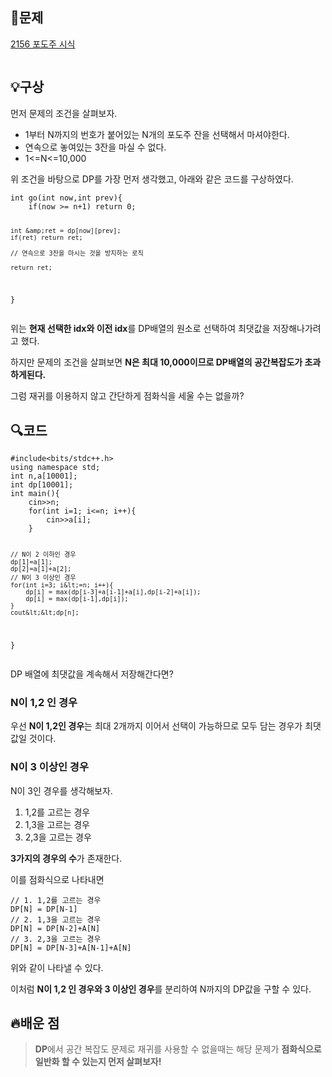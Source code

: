 <h2 id="📖문제">📖문제</h2>
<p><a href="https://www.acmicpc.net/problem/2156">2156 포도주 시식</a></p>
<p><img alt="" src="https://velog.velcdn.com/images/gmltn9233/post/0c1d917a-36a7-4edd-9c98-b875d3ae8042/image.png" /></p>
<h2 id="💡구상">💡구상</h2>
<p>먼저 문제의 조건을 살펴보자.</p>
<ul>
<li>1부터 N까지의 번호가 붙어있는 N개의 포도주 잔을 선택해서 마셔야한다.</li>
<li>연속으로 놓여있는 3잔을 마실 수 없다.</li>
<li>1&lt;=N&lt;=10,000</li>
</ul>
<p>위 조건을 바탕으로 DP를 가장 먼저 생각했고, 아래와 같은 코드를 구상하였다.</p>
<pre><code class="language-c">int go(int now,int prev){
    if(now &gt;= n+1) return 0;

    int &amp;ret = dp[now][prev];
    if(ret) return ret;

    // 연속으로 3잔을 마시는 것을 방지하는 로직

    return ret; 
}</code></pre>
<p>위는 <strong>현재 선택한 idx와 이전 idx</strong>를 DP배열의 원소로 선택하여 최댓값을 저장해나가려고 했다.</p>
<p>하지만 문제의 조건을 살펴보면 <strong>N은 최대 10,000이므로 DP배열의 공간복잡도가 초과하게된다.</strong></p>
<p>그럼 재귀를 이용하지 않고 간단하게 점화식을 세울 수는 없을까?</p>
<h2 id="🔍코드">🔍코드</h2>
<pre><code class="language-c">#include&lt;bits/stdc++.h&gt; 
using namespace std;
int n,a[10001];
int dp[10001];
int main(){
    cin&gt;&gt;n;
    for(int i=1; i&lt;=n; i++){
        cin&gt;&gt;a[i];
    }

    // N이 2 이하인 경우 
    dp[1]=a[1];
    dp[2]=a[1]+a[2];
    // N이 3 이상인 경우 
    for(int i=3; i&lt;=n; i++){
        dp[i] = max(dp[i-3]+a[i-1]+a[i],dp[i-2]+a[i]);
        dp[i] = max(dp[i-1],dp[i]);
    }
    cout&lt;&lt;dp[n];
}</code></pre>
<p>DP 배열에 최댓값을 계속해서 저장해간다면?</p>
<h3 id="n이-12-인-경우">N이 1,2 인 경우</h3>
<p>우선 <strong>N이 1,2인 경우</strong>는 최대 2개까지 이어서 선택이 가능하므로 모두 담는 경우가 최댓값일 것이다.</p>
<h3 id="n이-3-이상인-경우">N이 3 이상인 경우</h3>
<p>N이 3인 경우를 생각해보자.</p>
<ol>
<li>1,2를 고르는 경우</li>
<li>1,3을 고르는 경우</li>
<li>2,3을 고르는 경우</li>
</ol>
<p><strong>3가지의 경우의 수</strong>가 존재한다.</p>
<p>이를 점화식으로 나타내면</p>
<pre><code class="language-c">// 1. 1,2를 고르는 경우
DP[N] = DP[N-1]
// 2. 1,3을 고르는 경우
DP[N] = DP[N-2]+A[N]
// 3. 2,3을 고르는 경우
DP[N] = DP[N-3]+A[N-1]+A[N]</code></pre>
<p>위와 같이 나타낼 수 있다. </p>
<p>이처럼 <strong>N이 1,2 인 경우와 3 이상인 경우</strong>를 분리하여 N까지의 DP값을 구할 수 있다.</p>
<h2 id="🔥배운-점">🔥배운 점</h2>
<blockquote>
<p><strong>DP</strong>에서 공간 복잡도 문제로 재귀를 사용할 수 없을때는 해당 문제가 <strong>점화식으로 일반화 할 수 있는지 먼저 살펴보자!</strong></p>
</blockquote>